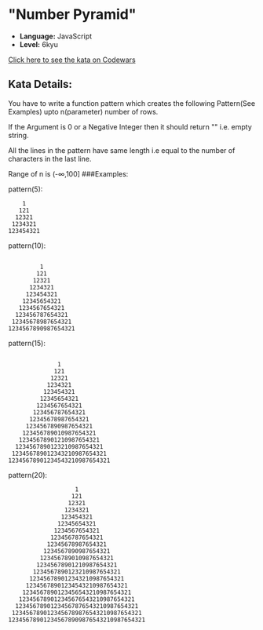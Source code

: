 # "Number Pyramid"

* **Language:** JavaScript
* **Level:**    6kyu

[Click here to see the kata on Codewars](https://www.codewars.com/kata/5575ff8c4d9c98bc96000042/train/javascript)

## Kata Details:

You have to write a function pattern which creates the following Pattern(See Examples) upto n(parameter) number of rows.

If the Argument is 0 or a Negative Integer then it should return "" i.e. empty string.

All the lines in the pattern have same length i.e equal to the number of characters in the last line.

Range of n is (-∞,100]
###Examples:

pattern(5):

```
    1    
   121   
  12321  
 1234321 
123454321
```
pattern(10):
```

         1         
        121        
       12321       
      1234321      
     123454321     
    12345654321    
   1234567654321   
  123456787654321  
 12345678987654321 
1234567890987654321
```
pattern(15):
```

              1              
             121             
            12321            
           1234321           
          123454321          
         12345654321         
        1234567654321        
       123456787654321       
      12345678987654321      
     1234567890987654321     
    123456789010987654321    
   12345678901210987654321   
  1234567890123210987654321  
 123456789012343210987654321 
12345678901234543210987654321
```
pattern(20):
```
                   1                   
                  121                  
                 12321                 
                1234321                
               123454321               
              12345654321              
             1234567654321             
            123456787654321            
           12345678987654321           
          1234567890987654321          
         123456789010987654321         
        12345678901210987654321        
       1234567890123210987654321       
      123456789012343210987654321      
     12345678901234543210987654321     
    1234567890123456543210987654321    
   123456789012345676543210987654321   
  12345678901234567876543210987654321  
 1234567890123456789876543210987654321 
123456789012345678909876543210987654321
```
